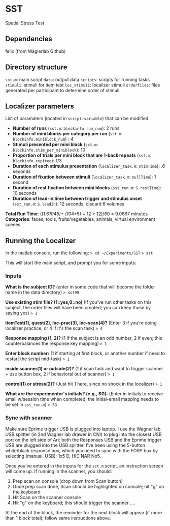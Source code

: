 # SST
Spatial Stress Test

## Dependencies
felix (from Waglerlab Github)

## Directory structure
`sst.m`: main script
`data`: output data
`scripts`: scripts for running tasks
`stimuli`: stimuli for item test
`loc_stimuli`: localizer stimuli
`orderfiles`: files generated per participant to determine order of stimuli


## Localizer parameters

List of paramaters (located in `script`: `variable`) that can be modified:

- **Number of runs** (`sst.m`: `blockinfo.run_num`): 2 runs
- **Number of mini blocks per category per run** (`sst.m`: `blockinfo.miniblock_num`) : 4
- **Stimuli presented per mini block** (`sst.m`: `blockinfo.stim_per_miniblock`): 10
- **Proportion of trials per mini block that are 1-back repeats** (`sst.m`: `blockinfo.repfreq`): 1/3
- **Duration of each stimulus presentation** (`localizer_task.m`: `stimTime`): .6 seconds
- **Duration of fixation between stimuli** (`localizer_task.m`: `nullTime`): 1 second
- **Duration of rest fixation between mini blocks** (`sst_run.m`: `S.restTime`): 10 seconds
- **Duration of lead-in time between trigger and stimulus onset** (`sst_run.m`: `S.leadIn`): 12 seconds, discard 6 volumes

**Total Run Time**: ((1.6*10*4*5)+ (10*4*5) + 12 + 12)/60 =  9.0667 minutes
**Categories**: faces, tools, fruits/vegetables, animals, virtual environment scenes

## Running the Localizer

In the matlab console, run the following:
`> cd ~/Experiments/SST`
`> sst`

This will start the main script, and prompt you for some inputs:

### Inputs
**What is the subject ID?** (enter in some code that will become the folder name in the data directory)
`> sst99`

**Use existing stim file? (1=yes,0=no)** (If you've run other tasks on this subject, the order files will have been created; you can keep those by saying yes)
`> 1`

**itemTest(1), quest(2), loc-prac(3), loc-scan(4)?** (Enter 3 if you're doing localizer practice, or 4 if it's the scan task)
`> 4`

**Response mapping (1, 2)?** (1 if the subject is an odd number, 2 if even; this counterbalances the response key mapping)
`> 1`

**Enter block number:** (1 if starting at first block, or another number if need to restart the script mid-task)
`> 1`

**inside scanner(1) or outside(2)?** (1 if scan task and want to trigger scanner + use button box, 2 if behavioral out of scanner)
`> 1`

**control(1) or stress(2)?** (Just hit 1 here, since no shock in the localizer)
`> 1`

**What are the experimenter's initials? (e.g., SG):** (Enter in initials to receive email w/session time when completed; the initial-email mapping needs to be set in `sst_run.m`)
`> SG`

### Sync with scanner

Make sure Eprime trigger USB is plugged into laptop. I use the Wagner lab USB splitter (in 2nd Wagner lab drawer in CNI) to plug into the closest USB port on the left side of Ari; both the Responses USB and the Eprime trigger USB are plugged into the USB splitter. I've been using the 5-button white/black response box, which you need to sync with the FORP box by selecting (manual, USB): 1x5 D, HID NAR No5.

Once you've entered in the inputs for the `sst.m` script, an instruction screen will come up. If running in the scanner, you should:

1. Prep scan on console (drop down from Scan button)
2. Once prep scan done, Scan should be highlighted on console; hit "g" on the keyboard
3. Hit Scan on the scanner console
4. Hit "g" on the keyboard; this should trigger the scanner
....
 
 At the end of the block, the reminder for the next block will appear (if more than 1 block total); follow same instructions above.
 
 
